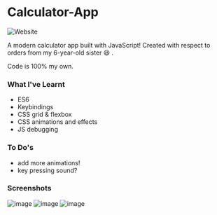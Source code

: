 # Calculator-App
![Website](https://img.shields.io/website?label=demo&up_message=online&url=https%3A%2F%2Ftonyxsun.github.io%2FCute-Calc%2F)

A modern calculator app built with JavaScript! Created with respect to orders from my 6-year-old sister 😆 .

Code is 100% my own.

### What I've Learnt
* ES6
* Keybindings
* CSS grid & flexbox
* CSS animations and effects
* JS debugging

### To Do's
* add more animations!
* key pressing sound?


### Screenshots

![image](https://user-images.githubusercontent.com/68176295/150867871-048b3e4d-98fd-4043-a724-e6931123d2d0.png)
![image](https://user-images.githubusercontent.com/68176295/150867948-b57aa138-ee64-4b11-a32c-6059e8f65b8a.png)
![image](https://user-images.githubusercontent.com/68176295/150868019-1a0755a9-95e7-4e2f-b54c-3bfc5b3179ed.png)
